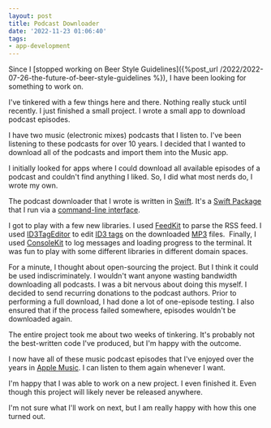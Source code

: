 ```yaml
---
layout: post
title: Podcast Downloader
date: '2022-11-23 01:06:40'
tags:
- app-development
---
```


Since I [stopped working on Beer Style Guidelines]({%post_url /2022/2022-07-26-the-future-of-beer-style-guidelines %}), I have been looking for something to work on.

I've tinkered with a few things here and there. Nothing really stuck until recently. I just finished a small project. I wrote a small app to download podcast episodes.

I have two music (electronic mixes) podcasts that I listen to. I've been listening to these podcasts for over 10 years. I decided that I wanted to download all of the podcasts and import them into the Music app.

I initially looked for apps where I could download all available episodes of a podcast and couldn't find anything I liked. So, I did what most nerds do, I wrote my own.

The podcast downloader that I wrote is written in [Swift](https://developer.apple.com/documentation/swift). It's a [Swift Package](https://developer.apple.com/documentation/xcode/swift-packages) that I run via a [command-line interface](https://en.wikipedia.org/wiki/Command-line_interface).

I got to play with a few new libraries. I used [FeedKit](https://github.com/nmdias/FeedKit) to parse the RSS feed. I used [ID3TagEditor](https://github.com/chicio/ID3TagEditor) to edit [ID3 tags](https://id3.org/Home) on the downloaded [MP3](https://en.wikipedia.org/wiki/MP3) files. &nbsp;Finally, I used [ConsoleKit](https://github.com/vapor/console-kit) to log messages and loading progress to the terminal. It was fun to play with some different libraries in different domain spaces.

For a minute, I thought about open-sourcing the project. But I think it could be used indiscriminately. I wouldn't want anyone wasting bandwidth downloading all podcasts. I was a bit nervous about doing this myself. I decided to send recurring donations to the podcast authors. Prior to performing a full download, I had done a lot of one-episode testing. I also ensured that if the process failed somewhere, episodes wouldn't be downloaded again.

The entire project took me about two weeks of tinkering. It's probably not the best-written code I've produced, but I'm happy with the outcome.

I now have all of these music podcast episodes that I've enjoyed over the years in [Apple Music](https://www.apple.com/apple-music/). I can listen to them again whenever I want.

I'm happy that I was able to work on a new project. I even finished it. Even though this project will likely never be released anywhere.

I'm not sure what I'll work on next, but I am really happy with how this one turned out.

